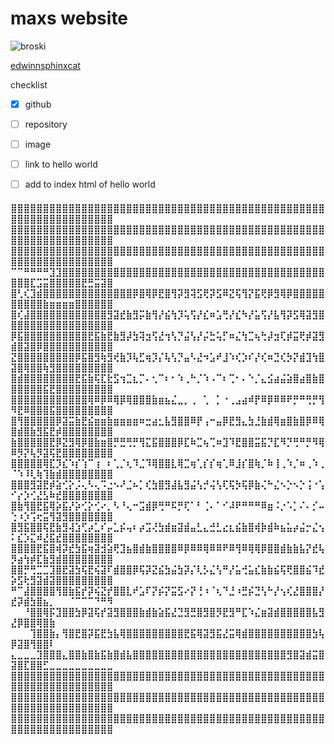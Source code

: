 # maxs website


![broski](https://i.ytimg.com/vi/DXhW2Sww380/maxresdefault.jpg)

[edwinnsphinxcat](https://skuxdlx.github.io/edwinnsphinxcat/)

checklist

 - [x] github
       
 - [ ] repository
       
 - [ ] image
       
 - [ ] link to hello world
       
 - [ ] add to index html of hello world


<h4>⣿⣿⣿⣿⣿⣿⣿⣿⣿⣿⣿⣿⣿⣿⣿⣿⣿⣿⣿⣿⣿⣿⣿⣿⣿⣿⣿⣿⣿⣿⣿⣿⣿⣿⣿⣿⣿⣿⣿⣿⣿⣿⣿⣿⣿⣿⣿⣿⣿⣿⣿⣿⣿⣿⣿⣿⣿⣿⣿⣿⣿⣿⣿⣿⣿
⣿⣿⣿⣿⣿⣿⣿⣿⣿⣿⣿⣿⣿⣿⣿⣿⣿⣿⣿⣿⣿⣿⣿⣿⣿⣿⣿⣿⣿⣿⣿⣿⣿⣿⣿⣿⣿⣿⣿⣿⣿⣿⣿⣿⣿⣿⣿⣿⣿⣿⣿⣿⣿⣿⣿⣿⣿⣿⣿⣿⣿⣿⣿⣿⣿
⣿⣿⣿⣿⣿⣿⣿⣿⣿⣿⣿⣿⣿⣿⣿⣿⣿⣿⣿⣿⣿⣿⣿⣿⣿⣿⣿⣿⣿⣿⣿⣿⣿⣿⣿⣿⣿⣿⣿⣿⣿⣿⣿⣿⣿⣿⣿⣿⣿⣿⣿⣿⣿⣿⣿⣿⣿⣿⣿⣿⣿⣿⣿⣿⣿
⠉⠉⠛⠛⠛⠛⣹⣹⣿⣿⣿⣿⣿⣿⣿⣿⣿⣿⣿⣿⣿⣿⣿⣿⣿⣿⣿⣿⣿⣿⣿⣿⣿⣿⣿⣿⣿⣿⣿⣿⣿⣿⣿⣿⣿⣿⣿⣿⣿⣿⣿⣿⣏⣩⣭⣿⣿⣿⣿⣿⣟⣛⣭⣽⣿
⣿⢃⢎⣹⣾⣿⣿⣿⣿⣿⣿⣿⣿⣿⣿⣿⣿⣿⣿⡿⣿⢿⡿⣟⣿⢻⡽⣻⢽⣫⢟⡽⣫⠿⣝⢯⢻⡝⣯⢟⡿⣻⢿⡿⣿⣿⣿⣿⣿⣿⣿⣿⣿⣿⣷⣶⣶⣶⣶⣿⣿⣿⣿⣿⣿
⣿⢎⣼⣿⣿⣿⣿⣿⣿⣿⣿⣿⣿⣿⣿⣻⣽⣞⣷⣻⡭⣷⢻⡜⣮⢳⡹⢥⢫⡜⣎⠶⣡⢛⡜⣎⠳⡜⣥⢫⡜⣧⢻⡽⣫⢿⣽⣻⣿⣿⣿⣿⣿⣿⣿⣿⣿⣿⣿⣿⣿⣿⣿⣿⣿
⡿⣯⣿⣿⣿⣿⣿⣿⣿⣿⣿⣿⣟⣯⣷⣟⣷⣻⡼⣳⢽⣲⢫⣜⢲⢣⡙⣬⢣⡜⡬⣓⢥⡋⠶⣌⢳⣉⢦⢓⡼⣲⢏⡾⣭⢟⡾⣽⣻⣾⣿⣽⣿⡿⣿⣿⣿⣿⣿⣿⣿⣿⣿⣿⣿
⣝⣿⣿⣿⣿⣿⣿⣿⣿⣿⡿⣯⣿⣻⢷⣻⢞⣷⡹⢧⣋⢶⡹⡌⢧⢣⡙⣤⠣⣜⠲⣡⠞⣸⠱⢎⡱⠎⡜⢎⠶⣙⢎⡳⡝⣾⣹⢳⣿⣽⣿⢿⣿⣿⢷⣻⣿⣿⣿⣿⣿⣿⣿⣿⣿
⣿⣾⣿⣿⣿⣿⣿⣿⣿⣿⣟⣯⣷⢯⣏⣗⣫⢲⣉⣆⡉⠄⢂⠉⠆⠂⠱⢀⠓⡈⠱⠠⠉⠆⢉⠂⠄⠑⡈⣄⣪⣴⣬⣵⣿⣴⣿⣷⣿⣿⣿⣿⣿⣿⣯⣟⣿⣿⣿⣿⣿⣿⣿⣿⣿
⣿⣿⣿⣿⣿⣿⣿⣿⣿⣿⣿⣿⢿⠿⡿⠿⢿⡿⢿⣿⣿⣿⣷⣶⣦⣌⣀⡀⢀⠀⢁⠀⡁⠐⢀⣠⣴⠾⡟⠿⡿⠿⠿⠟⡛⠛⢛⡛⢻⠻⣟⠿⣿⣿⣿⣯⣿⣿⣿⣿⣿⣿⣿⣿⣿
⣿⢻⣿⣿⣿⣿⣿⡿⣽⣭⣷⣟⣮⣶⣶⣷⣶⣶⣶⣶⠶⣒⣴⣂⣧⣻⣿⣿⠿⡟⢠⠒⣤⡿⣟⣻⣄⣳⣘⣷⣾⢿⣶⣿⣷⣿⡿⠿⢿⣿⣾⣿⣷⣻⣯⣟⡾⣿⣿⣿⣿⣿⣿⣿⣿
⣷⣿⣿⣿⣿⣿⣟⡿⣝⣻⢿⡿⣿⣷⣶⣿⡛⣛⢛⡛⢻⣍⣯⣿⣿⣿⡿⣏⠷⣉⢦⢉⠶⣹⠹⣟⣿⣿⣭⣯⡙⣏⠻⡙⢛⠛⡛⠻⢿⠿⡻⡝⢧⡻⣽⢯⣟⣿⣿⣿⣿⣿⣿⣿⣿
⣿⣿⣿⣿⣿⢿⣏⡹⣎⠱⡎⢱⠉⢰⠀⠆⢁⡈⢆⠹⣈⠹⢿⣿⣿⣇⢿⣉⢶⢁⡎⡎⢶⢁⠿⣸⡎⣿⢷⡈⠷⢸⢀⠱⡈⠶⢀⠱⢀⠈⠱⠸⢇⢷⢹⣷⣾⣿⣿⣿⣿⣿⣿⣿⣿
⣿⣿⣿⣻⣽⣟⡾⣵⢊⡕⡨⢄⠣⢄⠩⣐⠢⠜⣈⠦⡁⢎⣳⣿⣻⣼⣧⣻⣬⢣⡚⢬⢣⢏⢯⡳⢯⡿⣷⢌⠓⣌⠢⡑⠢⡑⢨⠐⢡⠊⡔⡱⢊⣜⣣⠷⣞⣿⣿⣿⣿⣿⣿⣿⣿
⣿⣷⢻⣿⣟⣯⢿⡵⣯⡜⡵⢊⡕⢊⠔⡀⠣⠘⢄⠒⣩⣾⡿⢛⠛⠯⡛⢏⠁⠃⢈⠄⠁⠊⠼⠟⠛⠛⠛⠿⣶⠨⡐⠡⡁⠌⠄⡊⠤⢑⠰⡱⢩⢖⣭⢻⣽⣻⣿⣿⣿⣿⣿⣿⣿
⣿⣻⣯⣿⣿⢯⣟⣷⣻⢼⣱⢋⡴⣁⠎⡤⣁⡮⢤⠆⡴⣩⢜⣳⣾⣶⣽⣾⣤⣃⣄⣚⣃⣔⣆⣮⣷⣿⢾⡷⣾⠷⣦⣥⡴⣬⡒⣌⢢⠅⣎⡱⣍⠾⣜⣯⣞⣿⣿⣿⣿⣿⣿⣿⣿
⣿⣿⣿⣿⣟⣯⣿⢾⡽⣞⣳⣯⢶⣽⣺⣵⢟⣹⣦⣿⣾⣷⣿⣿⣿⣿⠿⡿⠿⠿⢿⠿⠿⠟⠿⢻⠿⢿⢿⡿⣿⣿⣾⣷⣷⣧⡝⣞⢧⡻⣴⢳⡾⣏⣷⣻⣾⣿⣿⣿⣿⣿⣿⣿⣿
⣿⣿⡛⢛⣉⣉⣹⣿⣟⣽⣳⢯⣟⢮⣽⠏⣾⣿⣿⡿⢯⡽⣝⣮⣳⣬⣳⡽⡌⢇⡣⣌⢣⠛⡜⣥⢚⣥⣎⣷⣷⣮⢯⢟⣿⣿⣮⠹⣞⡵⣫⢗⣻⣽⣾⣽⣿⣿⣿⣿⣿⣿⣿⣿⣿
⠛⠉⣼⣿⣿⣿⣿⢻⣿⣷⣯⡞⡽⢮⣝⡞⣿⣿⣇⠞⣡⠏⡝⡮⡝⣭⣫⠔⡝⢘⠰⠈⢆⠙⣘⠰⣛⡮⣙⢣⠓⡜⢢⢎⣜⣿⣿⣿⡜⣞⡽⣾⣳⣿⣦⡀⠀⠀⠈⠉⠉⠉⠙⠛⠻
⠀⠀⠘⣿⣿⢿⡯⣹⣿⣿⣳⡿⣽⢯⡞⣽⣻⣿⣿⣿⣷⣾⣷⣵⣯⣜⣙⣻⣛⣿⣻⣿⡻⣟⣻⠛⣏⠱⣌⣶⣽⣾⣿⣿⣿⣿⣿⣧⣻⣜⡿⣿⣿⢿⣿⣷⠀⠀⠀⠀⠀⠀⠀⠀⠀
⠀⠀⠀⢹⣿⣿⣷⡄⢻⣿⣟⣿⡽⣯⣟⣳⣧⢿⣿⣿⣿⣿⣿⣿⣿⣿⣿⣟⣯⢿⣽⣻⣯⣜⣭⢿⣾⣿⣿⣿⣿⣿⣿⣿⣿⣿⣿⣳⢧⡿⣽⣿⢻⣿⣿⠇⠀⠀⠀⠀⠀⠀⠀⠀⠀
⣄⣀⣀⣀⣹⣿⣿⣿⣄⣿⣿⣷⣿⣷⣯⣷⣿⣾⣧⣿⣿⣿⣿⣿⣿⣿⣿⣿⣿⣿⣿⣿⣿⣿⣿⣿⣿⣿⣿⣿⣿⣿⣿⣻⣿⣽⣾⣭⣿⣽⣿⣏⣿⣿⣋⣀⣀⣀⣀⣀⣀⣀⣀⣀⣀
⣿⣿⣿⣿⣿⣿⣿⣿⣿⣿⣿⣿⣿⣿⣿⣿⣿⣿⣿⣿⣿⣿⣿⣿⣿⣿⣿⣿⣿⣿⣿⣿⣿⣿⣿⣿⣿⣿⣿⣿⣿⣿⣿⣿⣿⣿⣿⣿⣿⣿⣿⣿⣿⣿⣿⣿⣿⣿⣿⣿⣿⣿⣿⣿⣿
⣿⣿⣿⣿⣿⣿⣿⣿⣿⣿⣿⣿⣿⣿⣿⣿⣿⣿⣿⣿⣿⣿⣿⣿⣿⣿⣿⣿⣿⣿⣿⣿⣿⣿⣿⣿⣿⣿⣿⣿⣿⣿⣿⣿⣿⣿⣿⣿⣿⣿⣿⣿⣿⣿⣿⣿⣿⣿⣿⣿⣿⣿⣿⣿⣿
⣿⣿⣿⣿⣿⣿⣿⣿⣿⣿⣿⣿⣿⣿⣿⣿⣿⣿⣿⣿⣿⣿⣿⣿⣿⣿⣿⣿⣿⣿⣿⣿⣿⣿⣿⣿⣿⣿⣿⣿⣿⣿⣿⣿⣿⣿⣿⣿⣿⣿⣿⣿⣿⣿⣿⣿⣿⣿⣿⣿⣿⣿⣿⣿⣿</h4>


